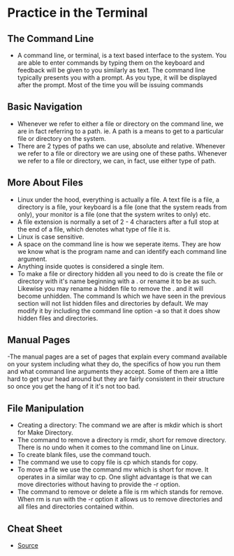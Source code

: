 # Practice in the Terminal

## The Command Line

- A command line, or terminal, is a text based interface to the system. You are able to enter commands by typing them on the keyboard and feedback will be given to you similarly as text. The command line typically presents you with a prompt. As you type, it will be displayed after the prompt. Most of the time you will be issuing commands

## Basic Navigation

- Whenever we refer to either a file or directory on the command line, we are in fact referring to a path. ie. A path is a means to get to a particular file or directory on the system.
- There are 2 types of paths we can use, absolute and relative. Whenever we refer to a file or directory we are using one of these paths. Whenever we refer to a file or directory, we can, in fact, use either type of path.

## More About Files

- Linux under the hood, everything is actually a file. A text file is a file, a directory is a file, your keyboard is a file (one that the system reads from only), your monitor is a file (one that the system writes to only) etc.
-  A file extension is normally a set of 2 - 4 characters after a full stop at the end of a file, which denotes what type of file it is. 
-  Linux is case sensitive.
-  A space on the command line is how we seperate items. They are how we know what is the program name and can identify each command line argument.
-  Anything inside quotes is considered a single item.
-  To make a file or directory hidden all you need to do is create the file or directory with it's name beginning with a . or rename it to be as such. Likewise you may rename a hidden file to remove the . and it will become unhidden. The command ls which we have seen in the previous section will not list hidden files and directories by default. We may modify it by including the command line option -a so that it does show hidden files and directories.

## Manual Pages

-The manual pages are a set of pages that explain every command available on your system including what they do, the specifics of how you run them and what command line arguments they accept. Some of them are a little hard to get your head around but they are fairly consistent in their structure so once you get the hang of it it's not too bad.

## File Manipulation

- Creating a directory:  The command we are after is mkdir which is short for Make Directory.
- The command to remove a directory is rmdir, short for remove directory.  There is no undo when it comes to the command line on Linux.
- To create blank files, use the command touch.
- The command we use to copy file is cp which stands for copy.
- To move a file we use the command mv which is short for move. It operates in a similar way to cp. One slight advantage is that we can move directories without having to provide the -r option.
- The command to remove or delete a file is rm which stands for remove. When rm is run with the -r option it allows us to remove directories and all files and directories contained within.

## Cheat Sheet

- [Source](https://ryanstutorials.net/linuxtutorial/cheatsheet.php)
